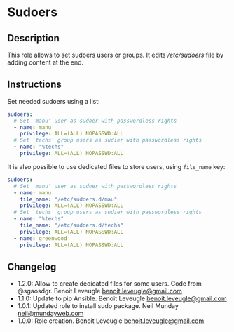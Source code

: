 # Sudoers

## Description

This role allows to set sudoers users or groups. It edits */etc/sudoers* file by
adding content at the end.

## Instructions

Set needed sudoers using a list:

```yaml
sudoers:
  # Set 'manu' user as sudoer with passwordless rights
  - name: manu
    privilege: ALL=(ALL) NOPASSWD:ALL
  # Set 'techs' group users as sudier with passwordless rights
  - name: "%techs"
    privilege: ALL=(ALL) NOPASSWD:ALL
```

It is also possible to use dedicated files to store users, using `file_name` key:

```yaml
sudoers:
  # Set 'manu' user as sudoer with passwordless rights
  - name: manu
    file_name: "/etc/sudoers.d/mau"
    privilege: ALL=(ALL) NOPASSWD:ALL
  # Set 'techs' group users as sudier with passwordless rights
  - name: "%techs"
    file_name: "/etc/sudoers.d/techs"
    privilege: ALL=(ALL) NOPASSWD:ALL
  - name: greenwood
    privilege: ALL=(ALL) NOPASSWD:ALL
```

## Changelog

* 1.2.0: Allow to create dedicated files for some users. Code from @sgaosdgr. Benoit Leveugle <benoit.leveugle@gmail.com>
* 1.1.0: Update to pip Ansible. Benoit Leveugle <benoit.leveugle@gmail.com>
* 1.0.1: Updated role to install sudo package. Neil Munday <neil@mundayweb.com>
* 1.0.0: Role creation. Benoit Leveugle <benoit.leveugle@gmail.com>
